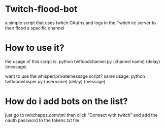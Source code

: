 # Twitch-flood-bot
a simple script that uses twitch OAuths and logs in the Twitch irc server to then flood a specific channel

# How to use it?
the usage of this script is: python twfloodchannel.py (channel name) (delay) (message)

want to use the whisper/privatemessage script? same usage: python twfloodwhisper.py (username) (delay) (message)
  
 # How do i add bots on the list?
 just go to twitchapps.com/tmi then click "Connect with twitch" and add the oauth password to the tokens.txt file
